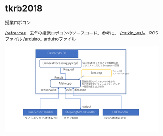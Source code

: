 # tkrb2018
授業ロボコン

[/refrences](/references)...去年の授業ロボコンのソースコード。参考に。
[/catkin_ws/~](./catkin_ws/tkrb2018)...ROSファイル
[/arduino](/arduino)...arduinoファイル

![ソフトの構造](struc.png "pubsubs")
